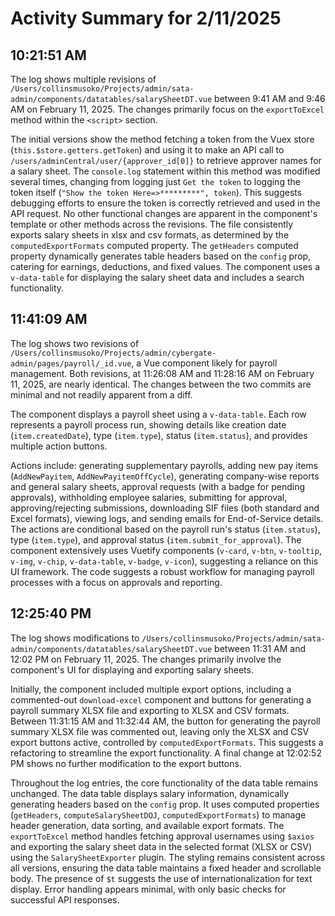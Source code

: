 # Activity Summary for 2/11/2025

## 10:21:51 AM
The log shows multiple revisions of `/Users/collinsmusoko/Projects/admin/sata-admin/components/datatables/salarySheetDT.vue` between 9:41 AM and 9:46 AM on February 11, 2025.  The changes primarily focus on the `exportToExcel` method within the `<script>` section.

The initial versions show the method fetching a token from the Vuex store (`this.$store.getters.getToken`) and using it to make an API call to `/users/adminCentral/user/{approver_id[0]}` to retrieve approver names for a salary sheet.  The  `console.log` statement within this method was modified several times, changing from logging just `Get the token` to logging the token itself (`"Show the token Here=>*********", token`). This suggests debugging efforts to ensure the token is correctly retrieved and used in the API request.  No other functional changes are apparent in the component's template or other methods across the revisions.  The file consistently exports salary sheets in xlsx and csv formats, as determined by the `computedExportFormats` computed property.  The `getHeaders` computed property dynamically generates table headers based on the `config` prop, catering for earnings, deductions, and fixed values.  The component uses a `v-data-table` for displaying the salary sheet data and includes a search functionality.


## 11:41:09 AM
The log shows two revisions of `/Users/collinsmusoko/Projects/admin/cybergate-admin/pages/payroll/_id.vue`, a Vue component likely for payroll management.  Both revisions, at 11:26:08 AM and 11:28:16 AM on February 11, 2025, are nearly identical. The changes between the two commits are minimal and not readily apparent from a diff.

The component displays a payroll sheet using a `v-data-table`.  Each row represents a payroll process run, showing details like creation date (`item.createdDate`), type (`item.type`), status (`item.status`), and provides multiple action buttons.

Actions include: generating supplementary payrolls, adding new pay items (`AddNewPayitem`, `AddNewPayitemOffCycle`), generating company-wise reports and general salary sheets, approval requests (with a badge for pending approvals), withholding employee salaries, submitting for approval, approving/rejecting submissions, downloading SIF files (both standard and Excel formats), viewing logs, and sending emails for End-of-Service details.  The actions are conditional based on the payroll run's status (`item.status`), type (`item.type`), and approval status (`item.submit_for_approval`).  The component extensively uses Vuetify components (`v-card`, `v-btn`, `v-tooltip`, `v-img`, `v-chip`, `v-data-table`, `v-badge`, `v-icon`), suggesting a reliance on this UI framework.  The code suggests a robust workflow for managing payroll processes with a focus on approvals and reporting.


## 12:25:40 PM
The log shows modifications to `/Users/collinsmusoko/Projects/admin/sata-admin/components/datatables/salarySheetDT.vue`  between 11:31 AM and 12:02 PM on February 11, 2025.  The changes primarily involve the component's UI for displaying and exporting salary sheets.

Initially, the component included multiple export options, including a commented-out `download-excel` component and buttons for generating a payroll summary XLSX file and exporting to XLSX and CSV formats.  Between 11:31:15 AM and 11:32:44 AM, the button for generating the payroll summary XLSX file was commented out, leaving only the XLSX and CSV export buttons active, controlled by `computedExportFormats`.  This suggests a refactoring to streamline the export functionality.  A final change at 12:02:52 PM shows no further modification to the export buttons.

Throughout the log entries, the core functionality of the data table remains unchanged. The data table displays salary information, dynamically generating headers based on the `config` prop. It uses computed properties (`getHeaders`, `computeSalarySheetDOJ`, `computedExportFormats`) to manage header generation, data sorting, and available export formats.  The `exportToExcel` method handles fetching approval usernames using `$axios` and exporting the salary sheet data in the selected format (XLSX or CSV) using the `SalarySheetExporter` plugin.  The styling remains consistent across all versions, ensuring the data table maintains a fixed header and scrollable body.  The presence of  `$t` suggests the use of internationalization for text display.  Error handling appears minimal, with only basic checks for successful API responses.
